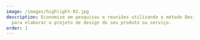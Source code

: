 ```yaml
---
image: /images/highlight-02.jpg
description: Economize em pesquisas e reuniões utilizando o método Design Sprint
  para elaborar o projeto de design do seu produto ou serviço.
order: 1
---
```

